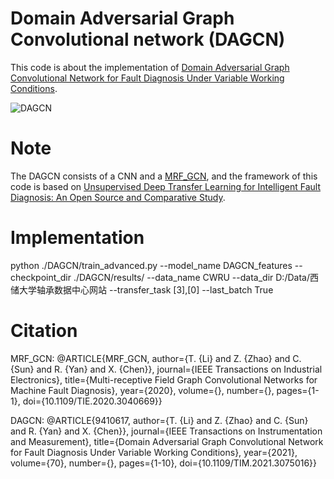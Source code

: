# Domain Adversarial Graph Convolutional network (DAGCN)
This code is about the implementation of [Domain Adversarial Graph Convolutional Network for Fault Diagnosis Under Variable Working Conditions](https://ieeexplore.ieee.org/document/9410617).

![DAGCN](https://github.com/HazeDT/DAGCN/blob/main/Figure.png)

# Note
The DAGCN consists of a CNN and a [MRF_GCN](https://ieeexplore.ieee.org/document/9280401), and the framework of this code is based on [Unsupervised Deep Transfer Learning for Intelligent Fault Diagnosis: An Open Source and Comparative Study](https://arxiv.org/abs/1912.12528v1).


# Implementation
python ./DAGCN/train_advanced.py --model_name DAGCN_features  --checkpoint_dir ./DAGCN/results/   --data_name CWRU --data_dir D:/Data/西储大学轴承数据中心网站 --transfer_task [3],[0]  --last_batch True 


# Citation
MRF_GCN: 
@ARTICLE{MRF_GCN,
  author={T. {Li} and Z. {Zhao} and C. {Sun} and R. {Yan} and X. {Chen}},
  journal={IEEE Transactions on Industrial Electronics}, 
  title={Multi-receptive Field Graph Convolutional Networks for Machine Fault Diagnosis}, 
  year={2020},
  volume={},
  number={},
  pages={1-1},
  doi={10.1109/TIE.2020.3040669}}

DAGCN:
@ARTICLE{9410617,
  author={T. {Li} and Z. {Zhao} and C. {Sun} and R. {Yan} and X. {Chen}},
  journal={IEEE Transactions on Instrumentation and Measurement}, 
  title={Domain Adversarial Graph Convolutional Network for Fault Diagnosis Under Variable Working Conditions}, 
  year={2021},
  volume={70},
  number={},
  pages={1-10},
  doi={10.1109/TIM.2021.3075016}}



